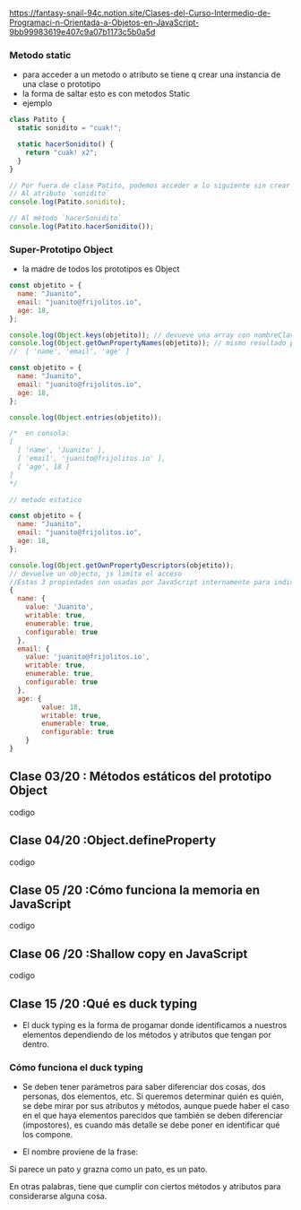 https://fantasy-snail-94c.notion.site/Clases-del-Curso-Intermedio-de-Programaci-n-Orientada-a-Objetos-en-JavaScript-9bb99983619e407c9a07b1173c5b0a5d

### Metodo static

- para acceder a un metodo o atributo se tiene q crear una instancia de una clase o prototipo
- la forma de saltar esto es con metodos Static
- ejemplo

```js
class Patito {
  static sonidito = "cuak!";

  static hacerSonidito() {
    return "cuak! x2";
  }
}

// Por fuera de clase Patito, podemos acceder a lo siguiente sin crear alguna instancia:
// Al atributo `sonidito`
console.log(Patito.sonidito);

// Al método `hacerSonidito`
console.log(Patito.hacerSonidito());
```

### Super-Prototipo Object

- la madre de todos los prototipos es Object

```js
const objetito = {
  name: "Juanito",
  email: "juanito@frijolitos.io",
  age: 18,
};

console.log(Object.keys(objetito)); // devueve una array con nombreClave
console.log(Object.getOwnPropertyNames(objetito)); // mismo resultado pero con mas datos
//  [ 'name', 'email', 'age' ]
```

```js
const objetito = {
  name: "Juanito",
  email: "juanito@frijolitos.io",
  age: 18,
};

console.log(Object.entries(objetito));

/*  en consola:
[
  [ 'name', 'Juanito' ],
  [ 'email', 'juanito@frijolitos.io' ],
  [ 'age', 18 ]
]
*/
```

```js
// metodo estatico

const objetito = {
  name: "Juanito",
  email: "juanito@frijolitos.io",
  age: 18,
};

console.log(Object.getOwnPropertyDescriptors(objetito));
// devuelve un objecto, js limita el acceso
//Estas 3 propiedades son usadas por JavaScript internamente para indicar el límite de acceso y modificación que tiene un objeto
{
  name: {
    value: 'Juanito',
    writable: true,
    enumerable: true,
    configurable: true
  },
  email: {
    value: 'juanito@frijolitos.io',
    writable: true,
    enumerable: true,
    configurable: true
  },
  age: {
		value: 18,
		writable: true,
		enumerable: true,
		configurable: true
	}
}
```

## Clase 03/20 : Métodos estáticos del prototipo Object

codigo

## Clase 04/20 :Object.defineProperty

codigo

## Clase 05 /20 :Cómo funciona la memoria en JavaScript

codigo

## Clase 06 /20 :Shallow copy en JavaScript

codigo

## Clase 15 /20 :Qué es duck typing

- El duck typing es la forma de progamar donde identificamos a nuestros elementos dependiendo de los métodos y atributos que tengan por dentro.

### Cómo funciona el duck typing

- Se deben tener parámetros para saber diferenciar dos cosas, dos personas, dos elementos, etc. Si queremos determinar quién es quién, se debe mirar por sus atributos y métodos, aunque puede haber el caso en el que haya elementos parecidos que también se deben diferenciar (impostores), es cuando más detalle se debe poner en identificar qué los compone.

- El nombre proviene de la frase:

Si parece un pato y grazna como un pato, es un pato.

En otras palabras, tiene que cumplir con ciertos métodos y atributos para considerarse alguna cosa.
